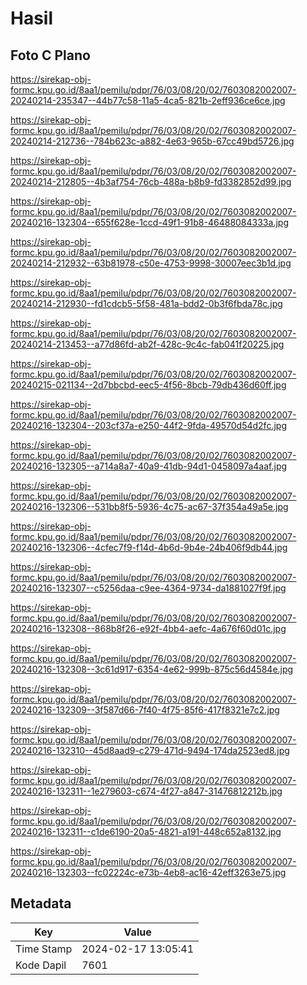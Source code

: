 # Hasil

## Foto C Plano

https://sirekap-obj-formc.kpu.go.id/8aa1/pemilu/pdpr/76/03/08/20/02/7603082002007-20240214-235347--44b77c58-11a5-4ca5-821b-2eff936ce6ce.jpg

https://sirekap-obj-formc.kpu.go.id/8aa1/pemilu/pdpr/76/03/08/20/02/7603082002007-20240214-212736--784b623c-a882-4e63-965b-67cc49bd5726.jpg

https://sirekap-obj-formc.kpu.go.id/8aa1/pemilu/pdpr/76/03/08/20/02/7603082002007-20240214-212805--4b3af754-76cb-488a-b8b9-fd3382852d99.jpg

https://sirekap-obj-formc.kpu.go.id/8aa1/pemilu/pdpr/76/03/08/20/02/7603082002007-20240216-132304--655f628e-1ccd-49f1-91b8-46488084333a.jpg

https://sirekap-obj-formc.kpu.go.id/8aa1/pemilu/pdpr/76/03/08/20/02/7603082002007-20240214-212932--63b81978-c50e-4753-9998-30007eec3b1d.jpg

https://sirekap-obj-formc.kpu.go.id/8aa1/pemilu/pdpr/76/03/08/20/02/7603082002007-20240214-212930--fd1cdcb5-5f58-481a-bdd2-0b3f6fbda78c.jpg

https://sirekap-obj-formc.kpu.go.id/8aa1/pemilu/pdpr/76/03/08/20/02/7603082002007-20240214-213453--a77d86fd-ab2f-428c-9c4c-fab041f20225.jpg

https://sirekap-obj-formc.kpu.go.id/8aa1/pemilu/pdpr/76/03/08/20/02/7603082002007-20240215-021134--2d7bbcbd-eec5-4f56-8bcb-79db436d60ff.jpg

https://sirekap-obj-formc.kpu.go.id/8aa1/pemilu/pdpr/76/03/08/20/02/7603082002007-20240216-132304--203cf37a-e250-44f2-9fda-49570d54d2fc.jpg

https://sirekap-obj-formc.kpu.go.id/8aa1/pemilu/pdpr/76/03/08/20/02/7603082002007-20240216-132305--a714a8a7-40a9-41db-94d1-0458097a4aaf.jpg

https://sirekap-obj-formc.kpu.go.id/8aa1/pemilu/pdpr/76/03/08/20/02/7603082002007-20240216-132306--531bb8f5-5936-4c75-ac67-37f354a49a5e.jpg

https://sirekap-obj-formc.kpu.go.id/8aa1/pemilu/pdpr/76/03/08/20/02/7603082002007-20240216-132306--4cfec7f9-f14d-4b6d-9b4e-24b406f9db44.jpg

https://sirekap-obj-formc.kpu.go.id/8aa1/pemilu/pdpr/76/03/08/20/02/7603082002007-20240216-132307--c5256daa-c9ee-4364-9734-da1881027f9f.jpg

https://sirekap-obj-formc.kpu.go.id/8aa1/pemilu/pdpr/76/03/08/20/02/7603082002007-20240216-132308--868b8f26-e92f-4bb4-aefc-4a676f60d01c.jpg

https://sirekap-obj-formc.kpu.go.id/8aa1/pemilu/pdpr/76/03/08/20/02/7603082002007-20240216-132308--3c61d917-6354-4e62-999b-875c56d4584e.jpg

https://sirekap-obj-formc.kpu.go.id/8aa1/pemilu/pdpr/76/03/08/20/02/7603082002007-20240216-132309--3f587d66-7f40-4f75-85f6-417f8321e7c2.jpg

https://sirekap-obj-formc.kpu.go.id/8aa1/pemilu/pdpr/76/03/08/20/02/7603082002007-20240216-132310--45d8aad9-c279-471d-9494-174da2523ed8.jpg

https://sirekap-obj-formc.kpu.go.id/8aa1/pemilu/pdpr/76/03/08/20/02/7603082002007-20240216-132311--1e279603-c674-4f27-a847-31476812212b.jpg

https://sirekap-obj-formc.kpu.go.id/8aa1/pemilu/pdpr/76/03/08/20/02/7603082002007-20240216-132311--c1de6190-20a5-4821-a191-448c652a8132.jpg

https://sirekap-obj-formc.kpu.go.id/8aa1/pemilu/pdpr/76/03/08/20/02/7603082002007-20240216-132303--fc02224c-e73b-4eb8-ac16-42eff3263e75.jpg


## Metadata

| Key        | Value               |
| ---------- | ------------------- |
| Time Stamp | 2024-02-17 13:05:41 |
| Kode Dapil | 7601                |



